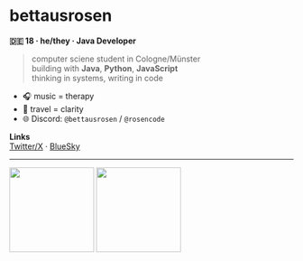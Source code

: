 # bettausrosen

**🇩🇪 18 · he/they · Java Developer**

> computer sciene student in Cologne/Münster  
> building with **Java**, **Python**, **JavaScript**  
> thinking in systems, writing in code

- 🎧 music = therapy  
- 🧭 travel = clarity  
- 🌐 Discord: `@bettausrosen` / `@rosencode`  

**Links**  
[Twitter/X](https://x.com/einbettausrosen) · [BlueSky](https://bsky.app/profile/bettausrosen.bsky.social)

---

<div align="left">
  <img src="https://github-readme-stats.vercel.app/api/top-langs/?username=bettausrosen&theme=dark&layout=compact" height="150"/>
  <img src="https://github-readme-stats.vercel.app/api?username=bettausrosen&show_icons=true&theme=dark" height="150"/>
</div>
